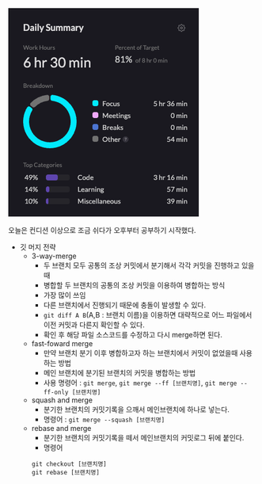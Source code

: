 <img src="/Tracking_Time/1_Jan/250131.png">

오늘은 컨디션 이상으로 조금 쉬다가 오후부터 공부하기 시작했다.
* 깃 머지 전략
  * 3-way-merge
    * 두 브랜치 모두 공통의 조상 커밋에서 분기해서 각각 커밋을 진행하고 있을 때 
    * 병합할 두 브랜치의 공통의 조상 커밋을 이용하여 병합하는 방식
    * 가장 많이 쓰임
    * 다른 브랜치에서 진행되기 때문에 충돌이 발생할 수 있다.
    * ```git diff A B```(A,B : 브랜치 이름)을 이용하면 대략적으로 어느 파일에서 이전 커밋과 다른지 확인할 수 있다.
    * 확인 후 해당 파일 소스코드를 수정하고 다시 merge하면 된다.
  * fast-foward merge
    * 만약 브랜치 분기 이후 병합하고자 하는 브랜치에서 커밋이 없었을때 사용하는 방법
    * 메인 브랜치에 분기된 브랜치의 커밋을 병합하는 방법
    * 사용 명령어 : ```git merge```, ```git merge --ff [브랜치명]```, ```git merge --ff-only [브랜치명]```
  * squash and merge
    * 분기한 브랜치의 커밋기록을 으깨서 메인브랜치에 하나로 넣는다.
    * 명령어 : ```git merge --squash [브랜치명]```
  * rebase and merge
    * 분기한 브랜치의 커밋기록을 떼서 메인브랜치의 커밋로그 뒤에 붙인다.
    * 명령어
    ```
    git checkout [브랜치명]
    git rebase [브랜치명]
    ```